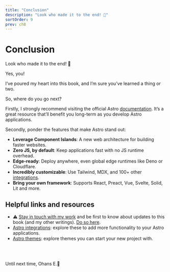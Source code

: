 ```yaml
---
title: "Conclusion"
description: "Look who made it to the end! 🚀"
sortOrder: 9
prev: ch8
---
```


# Conclusion

Look who made it to the end! 🚀

Yes, you!

I’ve poured my heart into this book, and I’m sure you’ve learned a thing or two.

So, where do you go next?

Firstly, I strongly recommend visiting the official Astro [documentation](https://astro.build/). It’s a great resource that’ll benefit you long-term as you develop Astro applications.

Secondly, ponder the features that make Astro stand out:

- **Leverage Component Islands**: A new web architecture for building faster websites.
- **Zero JS, by default**: Keep applications fast with no JS runtime overhead.
- **Edge-ready**: Deploy anywhere, even global edge runtimes like Deno or Cloudflare.
- **Incredibly customizable**: Use Tailwind, MDX, and 100+ other [integrations](https://astro.build/integrations/).
- **Bring your own framework**: Supports React, Preact, Vue, Svelte, Solid, Lit and more.

## Helpful links and resources

- ⚠️ [Stay in touch with my work](https://www.ohansemmanuel.com/newsletter) and be first to know about updates to this book (and my other writings). [Do so here](https://www.ohansemmanuel.com/newsletter).
- [Astro integrations](https://astro.build/integrations/): explore these to add more functionality to your Astro applications.
- [Astro themes](https://astro.build/themes): explore themes you can start your new project with.

<br />
<br />

Until next time,
Ohans E.🥂
